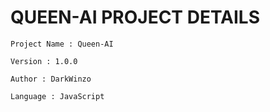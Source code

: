 # QUEEN-AI PROJECT DETAILS

`
 Project Name : Queen-AI
`

`
Version : 1.0.0
`

`
Author : DarkWinzo
`

`
Language : JavaScript
`
